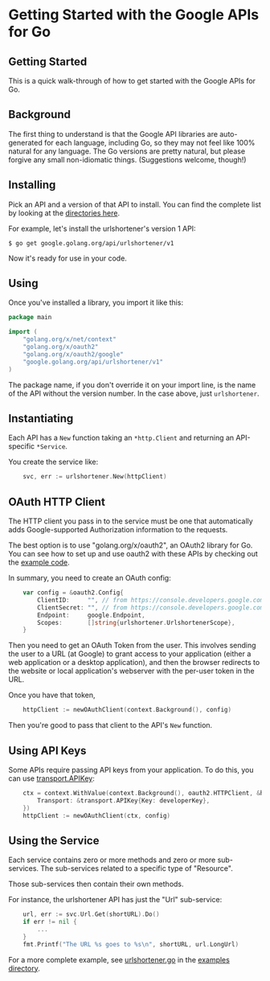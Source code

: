 # Getting Started with the Google APIs for Go

## Getting Started

This is a quick walk-through of how to get started with the Google APIs for Go.

## Background

The first thing to understand is that the Google API libraries are auto-generated for
each language, including Go, so they may not feel like 100% natural for any language.
The Go versions are pretty natural, but please forgive any small non-idiomatic things.
(Suggestions welcome, though!)

## Installing

Pick an API and a version of that API to install.
You can find the complete list by looking at the
[directories here](https://github.com/google/google-api-go-client/tree/master/).

For example, let's install the urlshortener's version 1 API:

```
$ go get google.golang.org/api/urlshortener/v1
```

Now it's ready for use in your code.

## Using

Once you've installed a library, you import it like this:

```go
package main

import (
    "golang.org/x/net/context"
    "golang.org/x/oauth2"
    "golang.org/x/oauth2/google"
    "google.golang.org/api/urlshortener/v1"
)
```

The package name, if you don't override it on your import line, is the name of the
API without the version number.  In the case above, just `urlshortener`.

## Instantiating

Each API has a `New` function taking an `*http.Client` and returning an API-specific `*Service`.

You create the service like:

```go
    svc, err := urlshortener.New(httpClient)
```

## OAuth HTTP Client

The HTTP client you pass in to the service must be one that automatically adds
Google-supported Authorization information to the requests.

The best option is to use "golang.org/x/oauth2", an OAuth2 library for Go.
You can see how to set up and use oauth2 with these APIs by checking out the
[example code](https://github.com/google/google-api-go-client/tree/master/examples).

In summary, you need to create an OAuth config:

```go
    var config = &oauth2.Config{
        ClientID:     "", // from https://console.developers.google.com/project/<your-project-id>/apiui/credential
        ClientSecret: "", // from https://console.developers.google.com/project/<your-project-id>/apiui/credential
        Endpoint:     google.Endpoint,
        Scopes:       []string{urlshortener.UrlshortenerScope},
    }
```

Then you need to get an OAuth Token from the user.  This involves sending the user
to a URL (at Google) to grant access to your application (either a web application
or a desktop application), and then the browser redirects to the website or local
application's webserver with the per-user token in the URL.

Once you have that token,

```go
    httpClient := newOAuthClient(context.Background(), config)
```

Then you're good to pass that client to the API's `New` function.

## Using API Keys

Some APIs require passing API keys from your application.
To do this, you can use
[transport.APIKey](http://godoc.org/google.golang.org/api/googleapi/transport#APIKey):

```go
    ctx = context.WithValue(context.Background(), oauth2.HTTPClient, &http.Client{
        Transport: &transport.APIKey{Key: developerKey},
    })
    httpClient := newOAuthClient(ctx, config)
```

## Using the Service

Each service contains zero or more methods and zero or more sub-services.
The sub-services related to a specific type of "Resource".

Those sub-services then contain their own methods.

For instance, the urlshortener API has just the "Url" sub-service:

```go
    url, err := svc.Url.Get(shortURL).Do()
    if err != nil {
        ...
    }
    fmt.Printf("The URL %s goes to %s\n", shortURL, url.LongUrl)
```

For a more complete example, see
[urlshortener.go](https://github.com/google/google-api-go-client/tree/master/examples/urlshortener.go)
in the [examples directory](https://github.com/google/google-api-go-client/tree/master/examples/).

